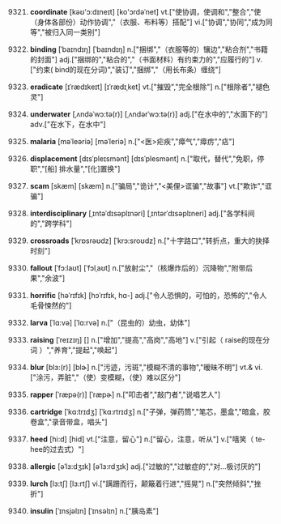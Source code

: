 9321. **coordinate**
[kəʊ'ɔ:dɪneɪt]  [ko'ɔrdəˈnet]
vt.["使协调，使调和","整合","使（身体各部份）动作协调","（衣服、布料等）搭配"]  vi.["协调","协同","成为同等","被归入同一类别"]  

9322. **binding**
[ˈbaɪndɪŋ]  [ˈbaɪndɪŋ]
n.["捆绑","（衣服等的）镶边","粘合剂","书籍的封面"]  adj.["捆绑的","粘合的","（书面材料）有约束力的","应履行的"]  v.["约束( bind的现在分词)","装订","捆绑","（用长布条）缠绕"]  

9323. **eradicate**
[ɪˈrædɪkeɪt]  [ɪˈrædɪˌket]
vt.["摧毁","完全根除"]  n.["根除者","褪色灵"]  

9324. **underwater**
[ˌʌndəˈwɔ:tə(r)]  [ˌʌndərˈwɔ:tə(r)]
adj.["在水中的","水面下的"]  adv.["在水下，在水中"]  

9325. **malaria**
[məˈleəriə]  [məˈleriə]
n.["<医>疟疾","瘴气","瘴疠","痁"]  

9326. **displacement**
[dɪsˈpleɪsmənt]  [dɪsˈplesmənt]
n.["取代，替代","免职，停职","[船] 排水量","[化]置换"]  

9327. **scam**
[skæm]  [skæm]
n.["骗局","诡计","<美俚>诓骗","故事"]  vt.["欺诈","诓骗"]  

9328. **interdisciplinary**
[ˌɪntəˈdɪsəplɪnəri]  [ˌɪntərˈdɪsəplɪneri]
adj.["各学科间的","跨学科"]  

9329. **crossroads**
[ˈkrɒsrəʊdz]  [ˈkrɔ:sroʊdz]
n.["十字路口","转折点，重大的抉择时刻"]  

9330. **fallout**
[ˈfɔ:laʊt]  [ˈfɔlˌaʊt]
n.["放射尘","（核爆炸后的）沉降物","附带后果","余波"]  

9331. **horrific**
[həˈrɪfɪk]  [hɔˈrɪfɪk, hɑ-]
adj.["令人恐惧的，可怕的，恐怖的","令人毛骨悚然的"]  

9332. **larva**
[ˈlɑ:və]  [ˈlɑ:rvə]
n.["（昆虫的）幼虫，幼体"]  

9333. **raising**
[ˈreɪzɪŋ]  []
n.["增加","提高","高岗","高地"]  v.["引起（ raise的现在分词 ）","养育","提起","唤起"]  

9334. **blur**
[blɜ:(r)]  [blɚ]
n.["污迹，污斑","模糊不清的事物","暧昧不明"]  vt.& vi.["涂污，弄脏","（使）变模糊，（使）难以区分"]  

9335. **rapper**
[ˈræpə(r)]  [ˈræpɚ]
n.["叩击者","敲门者","说唱艺人"]  

9336. **cartridge**
[ˈkɑ:trɪdʒ]  [ˈkɑ:rtrɪdʒ]
n.["子弹，弹药筒","笔芯，墨盒","暗盒，胶卷盒","录音带盒，唱头"]  

9337. **heed**
[hi:d]  [hid]
vt.["注意，留心"]  n.["留心，注意，听从"]  v.["嘻笑（ te-hee的过去式）"]  

9338. **allergic**
[əˈlɜ:dʒɪk]  [əˈlɜ:rdʒɪk]
adj.["过敏的","过敏症的","对…极讨厌的"]  

9339. **lurch**
[lɜ:tʃ]  [lɜ:rtʃ]
vi.["蹒跚而行，颠簸着行进","摇晃"]  n.["突然倾斜","挫折"]  

9340. **insulin**
[ˈɪnsjəlɪn]  [ˈɪnsəlɪn]
n.["胰岛素"]  

